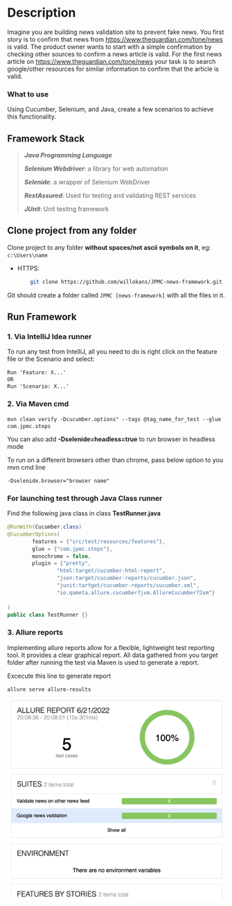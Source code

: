 # Description

Imagine you are building news validation site to prevent fake news. You first story is to
confirm that news from https://www.theguardian.com/tone/news is valid. The product
owner wants to start with a simple confirmation by checking other sources to confirm a
news article is valid. For the first news article on https://www.theguardian.com/tone/news
your task is to search google/other resources for similar information to confirm that the
article is valid.

### What to use

Using Cucumber, Selenium, and Java, create a few scenarios to achieve this functionality.

## Framework Stack

> ***Java Programming Language***
> 
> ***Selenium Webdriver***: a library for web automation
> 
> ***Selenide***: a wrapper of Selenium WebDriver
> 
> ***RestAssured***: Used for testing and validating REST services
> 
> ***JUnit***: Unit tesitng framework


## Clone project from any folder

Clone project to any folder **without spaces/not ascii symbols on it**, eg: `c:\Users\name`

* HTTPS:
    ```bash
        git clone https://github.com/willokans/JPMC-news-framework.git
    ```
Git should create a folder called `JPMC [news-framework]` with all the files in it.

## Run Framework

### 1. Via IntelliJ Idea runner
To run any test from IntelliJ, all you need to do is right click on the feature file
or the Scenario and select:
```
Run 'Feature: X...'
OR
Run 'Scenario: X...'
```

### 2. Via Maven cmd
```
mvn clean verify -Dcucumber.options" --tags @tag_name_for_test --glue com.jpmc.steps
```

You can also add **-Dselenide=headless=true** to run browser in headless mode

To run on a different browsers other than chrome, pass below option to you mvn cmd line
```
-Dselenide.browser="browser name"
```

### For launching test through Java Class runner

Find the following java class in class **TestRunner.java**
```java
@RunWith(Cucumber.class)
@CucumberOptions(
        features = {"src/test/resources/features"},
        glue = {"com.jpmc.steps"},
        monochrome = false,
        plugin = {"pretty",
                "html:target/cucumber-html-report",
                "json:target/cucumber-reports/cucumber.json",
                "junit:tartget/cucumber-reports/cucumber.xml",
                "io.qameta.allure.cucumber7jvm.AllureCucumber7Jvm"}

)
public class TestRunner {}
```
### 3. Allure reports

Implementing allure reports allow for a flexible, lightweight test reporting tool.
It provides a clear graphical report.
All data gathered from you target folder after running the test via Maven is used to generate a report.

Excecute this line to generate report
```
allure serve allure-results
```
![Allure Report](img/allure-report.png)
